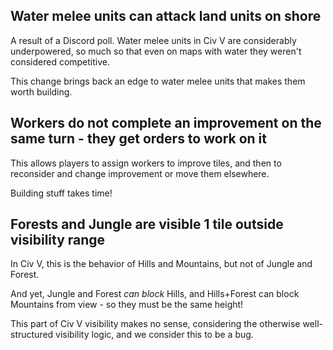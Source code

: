 ## Water melee units can attack land units on shore

A result of a Discord poll. Water melee units in Civ V are considerably underpowered, so much so that even on maps with water they weren't considered competitive.

This change brings back an edge to water melee units that makes them worth building.

## Workers do not complete an improvement on the same turn - they get orders to work on it

This allows players to assign workers to improve tiles, and then to reconsider and change improvement or move them elsewhere.

Building stuff takes time!

## Forests and Jungle are visible 1 tile outside visibility range

In Civ V, this is the behavior of Hills and Mountains, but not of Jungle and Forest.

And yet, Jungle and Forest *can block* Hills, and Hills+Forest can block Mountains from view - so they must be the same height!

This part of Civ V visibility makes no sense, considering the otherwise well-structured visibility logic, and we consider this to be a bug.
